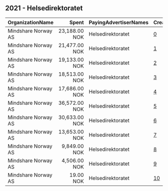 ## 2021 - Helsedirektoratet 
|OrganizationName|Spent|PayingAdvertiserNames|CreativeUrls|Impressions|Genders|AgeBrackets|CountryCodes|BillingAddresses|CandidateBallotInformation|
|:---|---:|:---|:---|---:|:---|:---|:---|:---|:---|
|Mindshare Norway AS|23,188.00 NOK|Helsedirektoratet|[0](https://www.snap.com/political-ads/asset/2efcafe4555a2e8c87b0225f4a2de036faa612e1c186be63226f7e704bd23b63?mediaType=mp4)|877,721||15-17|norway|"Kongens gate 6,Oslo,0153,NO"||
|Mindshare Norway AS|21,477.00 NOK|Helsedirektoratet|[1](https://www.snap.com/political-ads/asset/6772c48cf8366903eb6abd5c30582f2624df699035c1ad78f2b847c63c6a726b?mediaType=mp4)|807,933||15-17|norway|"Kongens gate 6,Oslo,0153,NO"||
|Mindshare Norway AS|19,133.00 NOK|Helsedirektoratet|[2](https://www.snap.com/political-ads/asset/a62c45dd1e0e5d7d1e1551c9a8b3dd47fae5fba616e3dcdbf343772f0ba8a042?mediaType=mp4)|706,762||15-17|norway|"Kongens gate 6,Oslo,0153,NO"||
|Mindshare Norway AS|18,513.00 NOK|Helsedirektoratet|[3](https://www.snap.com/political-ads/asset/b692e3df58f332130ce3f15124481e3d2a994d32f334d300b0b96c918c27873c?mediaType=mp4)|700,770||15-17|norway|"Kongens gate 6,Oslo,0153,NO"||
|Mindshare Norway AS|17,686.00 NOK|Helsedirektoratet|[4](https://www.snap.com/political-ads/asset/225f22fa6e9d57a608ad6e551760f7b038a7083267aaceaa7fd6052383ed715f?mediaType=mp4)|670,725||15-17|norway|"Kongens gate 6,Oslo,0153,NO"||
|Mindshare Norway AS|36,572.00 NOK|Helsedirektoratet|[5](https://www.snap.com/political-ads/asset/6772c48cf8366903eb6abd5c30582f2624df699035c1ad78f2b847c63c6a726b?mediaType=mp4)|429,936||15-17|norway|"Kongens gate 6,Oslo,0153,NO"||
|Mindshare Norway AS|30,633.00 NOK|Helsedirektoratet|[6](https://www.snap.com/political-ads/asset/b692e3df58f332130ce3f15124481e3d2a994d32f334d300b0b96c918c27873c?mediaType=mp4)|375,800||15-17|norway|"Kongens gate 6,Oslo,0153,NO"||
|Mindshare Norway AS|13,653.00 NOK|Helsedirektoratet|[7](https://www.snap.com/political-ads/asset/225f22fa6e9d57a608ad6e551760f7b038a7083267aaceaa7fd6052383ed715f?mediaType=mp4)|156,843||15-17|norway|"Kongens gate 6,Oslo,0153,NO"||
|Mindshare Norway AS|9,849.00 NOK|Helsedirektoratet|[8](https://www.snap.com/political-ads/asset/a62c45dd1e0e5d7d1e1551c9a8b3dd47fae5fba616e3dcdbf343772f0ba8a042?mediaType=mp4)|118,553||15-17|norway|"Kongens gate 6,Oslo,0153,NO"||
|Mindshare Norway AS|4,506.00 NOK|Helsedirektoratet|[9](https://www.snap.com/political-ads/asset/2efcafe4555a2e8c87b0225f4a2de036faa612e1c186be63226f7e704bd23b63?mediaType=mp4)|50,719||15-17|norway|"Kongens gate 6,Oslo,0153,NO"||
|Mindshare Norway AS|19.00 NOK|Helsedirektoratet|[10](https://www.snap.com/political-ads/asset/aacce9d7613fe45d5a4e57e72b2bbce8c12023025d01ab384db56af6860b1536?mediaType=mp4)|258||15-17|norway|"Kongens gate 6,Oslo,0153,NO"||
